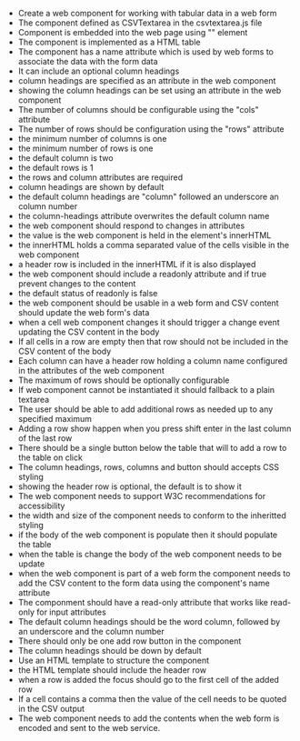 
- Create a web component for working with tabular data in a web form
- The component defined as CSVTextarea in the csvtextarea.js file 
- Component is embedded into the web page using "<csv-textarea>" element
- The component is implemented as a HTML table
- The component has a name attribute which is used by web forms to associate the data with the form data 
- It can include an optional column headings
- column headings are specified as an attribute in the web component
- showing the column headings can be set using an attribute in the web component
- The number of columns should be configurable using the "cols" attribute
- The number of rows should be configuration using the "rows" attribute
- the minimum number of columns is one
- the minimum number of rows is one
- the default column is two
- the default rows is 1
- the rows and column attributes are required
- column headings are shown by default
- the default column headings are "column" followed an underscore an column number
- the column-headings attribute overwrites the default column name
- the web component should respond to changes in attributes
- the value is the web component is held in the element's innerHTML
- the innerHTML holds a comma separated value of the cells visible in the web component
- a header row is included in the innerHTML if it is also displayed
- the web component should include a readonly attribute and if true prevent changes to the content
- the default status of readonly is false
- the web component should be usable in a web form and CSV content should update the web form's data
- when a cell web component changes it should trigger a change event updating the CSV content in the body
- If all cells in a row are empty then that row should not be included in the CSV content of the body
- Each column can have a header row holding a column name configured in the attributes of the web component
- The maximum of rows should be optionally configurable
- If web component cannot be instantiated it should fallback to a plain textarea
- The user should be able to add additional rows as needed up to any specified maximum
- Adding a row show happen when you press shift enter in the last column of the last row
- There should be a single button below the table that will to add a row to the table on click
- The column headings, rows, columns and button should accepts CSS styling
- showing the header row is optional, the default is to show it
- The web component needs to support W3C recommendations for accessibility
- the width and size of the component needs to conform to the inheritted styling
- if the body of the web component is populate then it should populate the table
- when the table is change the body of the web component needs to be update
- when the web component is part of a web form the component needs to add the CSV content to the form data using the component's name attribute
- The componment should have a read-only attribute that works like read-only for input attributes
- The default column headings should be the word column, followed by an underscore and the column number
- There should only be one add row button in the component
- The column headings should be down by default
- Use an HTML template to structure the component
- the HTML template should include the header row
- when a row is added the focus should  go to the first cell of the added row
- If a cell contains a comma then the value of the cell needs to be quoted in the CSV output
- The web component needs to add the contents when the web form is encoded and sent to the web service.